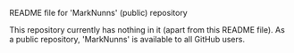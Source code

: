 README file for 'MarkNunns' (public) repository

This repository currently has nothing in it (apart from this README file).
As a public repository, 'MarkNunns' is available to all GitHub users.
